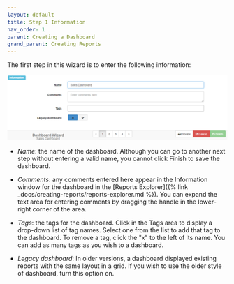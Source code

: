 ```yaml
---
layout: default
title: Step 1 Information
nav_order: 1
parent: Creating a Dashboard
grand_parent: Creating Reports
---
```

The first step in this wizard is to enter the following information:

![](/assets/images/dashboardwizard1.png)

* *Name*: the name of the dashboard. Although you can go to another next step without entering a valid name, you cannot click Finish to save the dashboard.

* *Comments*: any comments entered here appear in the Information window for the dashboard in the [Reports Explorer]({% link _docs/creating-reports/reports-explorer.md %}). You can expand the text area for entering comments by dragging the handle in the lower-right corner of the area.

* *Tags*: the tags for the dashboard. Click in the Tags area to display a drop-down list of tag names. Select one from the list to add that tag to the dashboard. To remove a tag, click the "x" to the left of its name. You can add as many tags as you wish to a dashboard.

* *Legacy dashboard*: In older versions, a dashboard displayed existing reports with the same layout in a grid. If you wish to use the older style of dashboard, turn this option on. 

